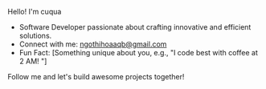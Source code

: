 Hello!  I'm cuqua
- Software Developer passionate about crafting innovative and efficient solutions.  
- Connect with me: ngothihoaaqb@gmail.com
- Fun Fact: [Something unique about you, e.g., "I code best with coffee at 2 AM! "]

 Follow me and let's build awesome projects together!

